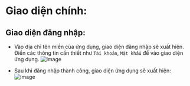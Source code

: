 # Giao diện chính:
## Giao diện đăng nhập:
- Vào địa chỉ tên miền của ứng dụng, giao diện đăng nhập sẽ xuất hiện. Điền các thông tin cần thiết như `Tài khoản`, `Mật khẩu` để vào giao diện ứng dụng.
![image](https://github.com/user-attachments/assets/441e8ecf-9771-49af-9e21-6abba453308b)

- Sau khi đăng nhập thành công, giao diện ứng dụng sẽ xuất hiện:
![image](https://github.com/user-attachments/assets/1e7d7c7a-e555-450d-a410-bb990d91645d)




